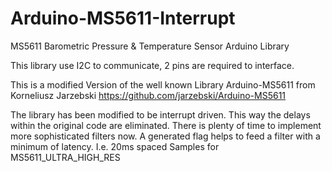 Arduino-MS5611-Interrupt
========================

MS5611 Barometric Pressure & Temperature Sensor Arduino Library

This library use I2C to communicate, 2 pins are required to interface.

This is a modified Version of the well known Library Arduino-MS5611
from Korneliusz Jarzebski https://github.com/jarzebski/Arduino-MS5611

The library has been modified to be interrupt driven.
This way the delays within the original code are eliminated.
There is plenty of time to implement more sophisticated filters now.
A generated flag helps to feed a filter with a minimum of latency.
I.e. 20ms spaced Samples for MS5611_ULTRA_HIGH_RES
